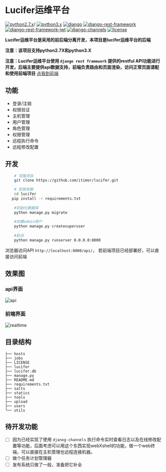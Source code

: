 # Lucifer运维平台 #

[![python2.7.x](https://img.shields.io/badge/python-2.7.X-brightgreen.svg)](https://www.python.org/)/
[![python3.x](https://img.shields.io/badge/python-3.X-brightgreen.svg)](https://www.python.org/)
[![django](https://img.shields.io/badge/django-1.11.4-brightgreen.svg)](https://www.djangoproject.com/)
[![django-rest-framework](https://img.shields.io/badge/djangorestframework-3.6.3-brightgreen.svg)](http://www.django-rest-framework.org/)
[![django-rest-framework-jwt](https://img.shields.io/badge/djangorestframeworkjwt-1.11.0-brightgreen.svg)](https://github.com/GetBlimp/django-rest-framework-jwt)
[![django-channels](https://img.shields.io/badge/channels-1.1.8-brightgreen.svg)](https://channels.readthedocs.io/en/stable/)
[![license](https://img.shields.io/github/license/mashape/apistatus.svg)](https://github.com/itimor/lucifer-frontend/blob/master/LICENSE)

**Lucifer运维平台是采用的前后端分离开发，本项目是lucifer运维平台的后端**

**注意：该项目支持python2.7X和python3.X**

**注意：Lucifer运维平台使用 `django rest framework` 提供的restful API功能进行开发，后端主要提供api数据支持，前端负责路由和页面渲染，访问正常页面请配和使用前端项目** [点我到前端](https://github.com/itimor/lucifer-frontend.git)

## 功能
- 登录/注销
- 权限验证
- 主机管理
- 用户管理
- 角色管理
- 权限管理
- 远程执行命令
- 远程修改配置

## 开发
```bash
    # 克隆项目
    git clone https://github.com/itimor/lucifer.git

    # 安装依赖
    cd lucifer
   pip install -r requirements.txt
 
    #初始化数据库
    python manage.py migrate
    
    #创建admin用户
    python manage.py createsuperuser 
    
    #启动
    python manage.py runserver 0.0.0.0:8000

```
浏览器访问API `http://localhost:8000/api/`， 若前端项目已经部署好，可以直接访问前端

## 效果图

### api界面
![api](https://github.com/itimor/lucifer/blob/master/statics/images/api.png)

### 前端界面
![realtime](https://github.com/itimor/lucifer/blob/master/statics/images/realtime.gif)

## 目录结构
```shell
├── hosts                      
├── jobs
├── LICENSE
├── lucifer
├── lucifer.db
├── manage.py
├── README.md
├── requirements.txt
├── salts
├── statics
├── tools
├── upload
├── users
└── utils

```

## 待开发功能
- [ ] 因为已经实现了使用 `djanog-channels` 执行命令实时查看日志以及在线修改配置等功能，后面考虑可以用这个东西实现webXshell的功能，做一个web终端，可以直接在主机管理也远程连接机器。
- [ ] 做个任务计划管理器
- [ ] 发布系统只做了一般，准备把它补全

